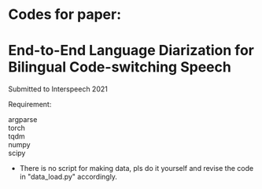  # Codes for paper:   
 # End-to-End Language Diarization for Bilingual Code-switching Speech  
 Submitted to Interspeech 2021
  
  Requirement:
    
  argparse  
  torch  
  tqdm  
  numpy  
  scipy
  
  * There is no script for making data, pls do it yourself and revise the code in "data_load.py" accordingly.
